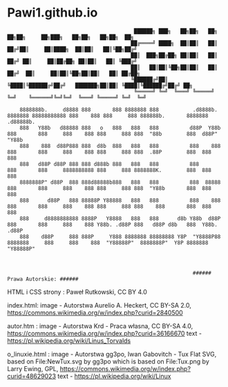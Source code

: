 # Pawi1.github.io
                                             ██████╗ ███╗   ██╗██╗   ██╗    ██╗██╗     ██╗███╗   ██╗██╗   ██╗██╗  ██╗                        
                                            ██╔════╝ ████╗  ██║██║   ██║   ██╔╝██║     ██║████╗  ██║██║   ██║╚██╗██╔╝                        
                                            ██║  ███╗██╔██╗ ██║██║   ██║  ██╔╝ ██║     ██║██╔██╗ ██║██║   ██║ ╚███╔╝                         
                                            ██║   ██║██║╚██╗██║██║   ██║ ██╔╝  ██║     ██║██║╚██╗██║██║   ██║ ██╔██╗                         
                                            ╚██████╔╝██║ ╚████║╚██████╔╝██╔╝   ███████╗██║██║ ╚████║╚██████╔╝██╔╝ ██╗                        
                                             ╚═════╝ ╚═╝  ╚═══╝ ╚═════╝ ╚═╝    ╚══════╝╚═╝╚═╝  ╚═══╝ ╚═════╝ ╚═╝  ╚═╝                        

        8888888b.     d8888 888       888 8888888 888           .d8888b.  8888888 88888888888 888    888 888     888 888888b.       8888888 .d88888b.  
        888   Y88b   d88888 888   o   888   888   888          d88P  Y88b   888       888     888    888 888     888 888  "88b        888  d88P" "Y88b 
        888    888  d88P888 888  d8b  888   888   888          888    888   888       888     888    888 888     888 888  .88P        888  888     888 
        888   d88P d88P 888 888 d888b 888   888   888          888          888       888     8888888888 888     888 8888888K.        888  888     888 
        8888888P" d88P  888 888d88888b888   888   888          888  88888   888       888     888    888 888     888 888  "Y88b       888  888     888 
        888      d88P   888 88888P Y88888   888   888          888    888   888       888     888    888 888     888 888    888       888  888     888 
        888     d8888888888 8888P   Y8888   888   888      d8b Y88b  d88P   888       888     888    888 Y88b. .d88P 888   d88P d8b   888  Y88b. .d88P 
        888    d88P     888 888P     Y888 8888888 88888888 Y8P  "Y8888P88 8888888     888     888    888  "Y88888P"  8888888P"  Y8P 8888888 "Y88888P"  
                                                                                                                                                                                                                                                                                                                                                     

                                                                                                 
                                                                ###### Prawa Autorskie: ######
HTML i CSS strony : Paweł Rutkowski, CC BY 4.0  

index.html:
image - Autorstwa Aurelio A. Heckert, CC BY-SA 2.0, https://commons.wikimedia.org/w/index.php?curid=2840500



autor.htm : 
image - Autorstwa Krd - Praca własna, CC BY-SA 4.0, https://commons.wikimedia.org/w/index.php?curid=36166670
text -  https://pl.wikipedia.org/wiki/Linus_Torvalds

o_linuxie.html :
image - Autorstwa gg3po, Iwan Gabovitch - Tux Flat SVG, based on File:NewTux.svg by gg3po which is based on File:Tux.png by Larry Ewing, GPL, https://commons.wikimedia.org/w/index.php?curid=48629023
text - https://pl.wikipedia.org/wiki/Linux
